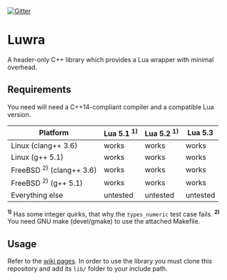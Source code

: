 [![Gitter](https://badges.gitter.im/Join%20Chat.svg)](https://gitter.im/vapourismo/luwra)

# Luwra
A header-only C++ library which provides a Lua wrapper with minimal overhead.

## Requirements
You need will need a C++14-compliant compiler and a compatible Lua version.

 Platform                                | Lua 5.1 <sup>1)</sup> | Lua 5.2 <sup>1)</sup> | Lua 5.3
-----------------------------------------|-----------------------|-----------------------|---------
 Linux (clang++ 3.6)                     | works                 | works                 | works
 Linux (g++ 5.1)                         | works                 | works                 | works
 FreeBSD <sup>2)</sup> (clang++ 3.6)     | works                 | works                 | works
 FreeBSD <sup>2)</sup> (g++ 5.1)         | works                 | works                 | works
 Everything else                         | untested              | untested              | untested

<sup>**1)**</sup> Has some integer quirks, that why the `types_numeric` test case fails.
<sup>**2)**</sup> You need GNU make (devel/gmake) to use the attached Makefile.

## Usage
Refer to the [wiki pages](https://github.com/vapourismo/luwra/wiki). In order to use the library
you must clone this repository and add its `lib/` folder to your include path.
